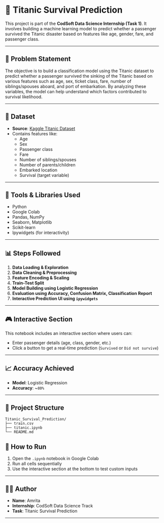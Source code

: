 # 🚢 Titanic Survival Prediction

This project is part of the **CodSoft Data Science Internship (Task 1)**. It involves building a machine learning model to predict whether a passenger survived the Titanic disaster based on features like age, gender, fare, and passenger class.

---

## 📌 Problem Statement

The objective is to build a classification model using the Titanic dataset to predict whether a passenger survived the sinking of the Titanic based on various features such as age, sex, ticket class, fare, number of siblings/spouses aboard, and port of embarkation. By analyzing these variables, the model can help understand which factors contributed to survival likelihood.

---

## 📁 Dataset

- **Source**: [Kaggle Titanic Dataset](https://www.kaggle.com/competitions/titanic/data)
- Contains features like:
  - Age
  - Sex
  - Passenger class
  - Fare
  - Number of siblings/spouses
  - Number of parents/children
  - Embarked location
  - Survival (target variable)

---

## 🔧 Tools & Libraries Used

- Python
- Google Colab
- Pandas, NumPy
- Seaborn, Matplotlib
- Scikit-learn
- Ipywidgets (for interactivity)

---

## 📊 Steps Followed

1. **Data Loading & Exploration**
2. **Data Cleaning & Preprocessing**
3. **Feature Encoding & Scaling**
4. **Train-Test Split**
5. **Model Building using Logistic Regression**
6. **Evaluation using Accuracy, Confusion Matrix, Classification Report**
7. **Interactive Prediction UI using `ipywidgets`**

---

## 🎮 Interactive Section

This notebook includes an interactive section where users can:
- Enter passenger details (age, class, gender, etc.)
- Click a button to get a real-time prediction (`Survived` or `Did not survive`)

---

## 📈 Accuracy Achieved

- **Model**: Logistic Regression
- **Accuracy**: ~`80%` 

---

## 📂 Project Structure

```
Titanic_Survival_Prediction/
├── train.csv
├── titanic.ipynb
└── README.md
```

## 📌 How to Run

1. Open the `.ipynb` notebook in Google Colab
2. Run all cells sequentially
3. Use the interactive section at the bottom to test custom inputs

---

## 🙋‍♀️ Author

- **Name**: Amrita  
- **Internship**: CodSoft Data Science Track  
- **Task**: Titanic Survival Prediction

---
